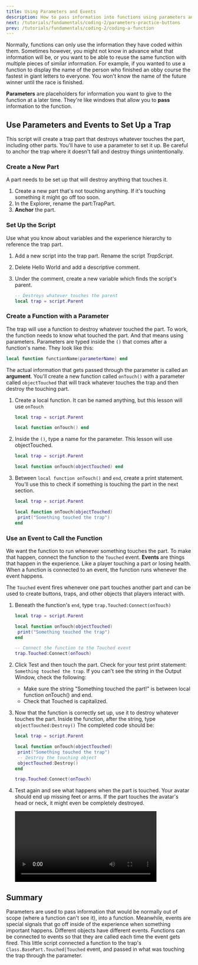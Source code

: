 ```yaml
---
title: Using Parameters and Events
description: How to pass information into functions using parameters and arguments. Also covers connecting functions to events.
next: /tutorials/fundamentals/coding-2/parameters-practice-buttons
prev: /tutorials/fundamentals/coding-2/coding-a-function
---
```


Normally, functions can only use the information they have coded within them. Sometimes however, you might not know in advance what that information will be, or you want to be able to reuse the same function with multiple pieces of similar information. For example, if you wanted to use a function to display the name of the person who finished an obby course the fastest in giant letters to everyone. You won't know the name of the future winner until the race is finished.

**Parameters** are placeholders for information you want to give to the function at a later time. They're like windows that allow you to **pass** information to the function.

## Use Parameters and Events to Set Up a Trap

This script will create a trap part that destroys whatever touches the part, including other parts. You'll have to use a parameter to set it up. Be careful to anchor the trap where it doesn't fall and destroy things unintentionally.

### Create a New Part

A part needs to be set up that will destroy anything that touches it.

1. Create a new part that's not touching anything. If it's touching something it might go off too soon.
2. In the Explorer, rename the part:TrapPart.
3. **Anchor** the part.

### Set Up the Script

Use what you know about variables and the experience hierarchy to reference the trap part.

1. Add a new script into the trap part. Rename the script _TrapScript_.
2. Delete Hello World and add a descriptive comment.
3. Under the comment, create a new variable which finds the script's parent.

   ```lua
   -- Destroys whatever touches the parent
   local trap = script.Parent
   ```

### Create a Function with a Parameter

The trap will use a function to destroy whatever touched the part. To work, the function needs to know what touched the part. And that means using parameters. Parameters are typed inside the `()` that comes after a function's name. They look like this:

```lua
local function functionName(parameterName) end
```

The actual information that gets passed through the parameter is called an **argument**. You'll create a new function called `onTouch()` with a parameter called `objectTouched` that will track whatever touches the trap and then destroy the touching part.

1. Create a local function. It can be named anything, but this lesson will use `onTouch`

   ```lua
   local trap = script.Parent

   local function onTouch() end
   ```

2. Inside the `()`, type a name for the parameter. This lesson will use objectTouched.

   ```lua
   local trap = script.Parent

   local function onTouch(objectTouched) end
   ```

3. Between `local function onTouch()` and `end`, create a print statement. You'll use this to check if something is touching the part in the next section.

   ```lua
   local trap = script.Parent

   local function onTouch(objectTouched)
   	print("Something touched the trap")
   end
   ```

### Use an Event to Call the Function

We want the function to run whenever something touches the part. To make that happen, connect the function to the `Touched` event. **Events** are things that happen in the experience. Like a player touching a part or losing health. When a function is connected to an event, the function runs whenever the event happens.

The `Touched` event fires whenever one part touches another part and can be used to create buttons, traps, and other objects that players interact with.

1. Beneath the function's `end`, type `trap.Touched:Connect(onTouch)`

   ```lua
   local trap = script.Parent

   local function onTouch(objectTouched)
   	print("Something touched the trap")
   end

   -- Connect the function to the Touched event
   trap.Touched:Connect(onTouch)
   ```

2. Click Test and then touch the part. Check for your test print statement: `Something touched the trap`. If you can't see the string in the Output Window, check the following:

   - Make sure the string "Something touched the part!" is between local function onTouch() and end.
   - Check that Touched is capitalized.

3. Now that the function is correctly set up, use it to destroy whatever touches the part. Inside the function, after the string, type `objectTouched:Destroy()` The completed code should be:

   ```lua
   local trap = script.Parent

   local function onTouch(objectTouched)
   	print("Something touched the trap")
   	-- Destroy the touching object
   	objectTouched:Destroy()
   end

   trap.Touched:Connect(onTouch)
   ```

4. Test again and see what happens when the part is touched. Your avatar should end up missing feet or arms. If the part touches the avatar's head or neck, it might even be completely destroyed.

   <video controls src="../../../assets/education/coding-2/parameters-and-events_trap.mp4" width="80%"></video>

## Summary

Parameters are used to pass information that would be normally out of scope (where a function can't see it), into a function. Meanwhile, events are special signals that go off inside of the experience when something important happens. Different objects have different events. Functions can be connected to events so that they are called each time the event gets fired. This little script connected a function to the trap's `Class.BasePart.Touched|Touched` event, and passed in what was touching the trap through the parameter.
